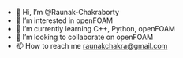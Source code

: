 - 👋 Hi, I’m @Raunak-Chakraborty
- 👀 I’m interested in openFOAM
- 🌱 I’m currently learning C++, Python, openFOAM
- 💞️ I’m looking to collaborate on openFOAM
- 📫 How to reach me raunakchakra@gmail.com

<!---
Raunak-Chakraborty/Raunak-Chakraborty is a ✨ special ✨ repository because its `README.md` (this file) appears on your GitHub profile.
You can click the Preview link to take a look at your changes.
--->
